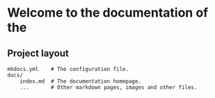 # Welcome to the documentation of the 

## Project layout

    mkdocs.yml    # The configuration file.
    docs/
        index.md  # The documentation homepage.
        ...       # Other markdown pages, images and other files.
